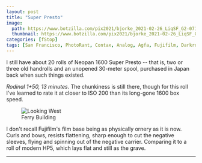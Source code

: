 ```yaml
---
layout: post
title: "Super Presto"
image:
  path: https://www.botzilla.com/pix2021/bjorke_2021-02-26_LiqSF_G2-071.jpg
  thumbnail: https://www.botzilla.com/pix2021/bjorke_2021-02-26_LiqSF_G2-071.jpg
categories: [fStop]
tags: [San Francisco, PhotoRant, Contax, Analog, Agfa, Fujifilm, Darkroom, Bike]
---
```


I still have about 20 rolls of Neopan 1600 Super Presto -- that is, two or three old handrolls and an unopened
30-meter spool, purchased in Japan back when such things existed.

_Rodinal 1+50, 13 minutes._ The chunkiness is still there, though for this roll I've learned to rate it at closer to ISO 200 than its long-gone 1600 box speed.

<figure class="align-center">
<img alt="Looking West" src="https://botzilla.com/pix2021/bjorke_2021-02-26_LiqSF_G2-072.jpg">
<figcaption>Ferry Building</figcaption>
</figure>

I don't recall Fujifilm's film base being as physically ornery as it is now. Curls and bows, resists flattening, sharp enough to cut the negative sleeves, flying and spinning out of the negative carrier. Comparing it to a roll of modern HP5, which lays flat and still as the grave.

<hr>
